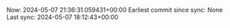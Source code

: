 Now: 2024-05-07 21:36:31.059431+00:00 Earliest commit since sync: None Last sync: 2024-05-07 18:12:43+00:00
